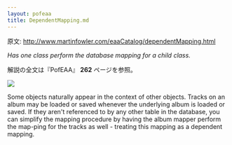 ```yaml
---
layout: pofeaa
title: DependentMapping.md
---
```


原文: http://www.martinfowler.com/eaaCatalog/dependentMapping.html

*Has one class perform the database mapping for a child class.*

解説の全文は『PofEAA』 **262** ページを参照。

![](http://www.martinfowler.com/eaaCatalog/dependentObjectSketch.gif)

Some objects naturally appear in the context of other objects. Tracks on an album may be loaded or saved whenever the underlying album is loaded or saved. If they aren't referenced to by any other table in the database, you can simplify the mapping procedure by having the album mapper perform the map-ping for the tracks as well - treating this mapping as a dependent mapping.
